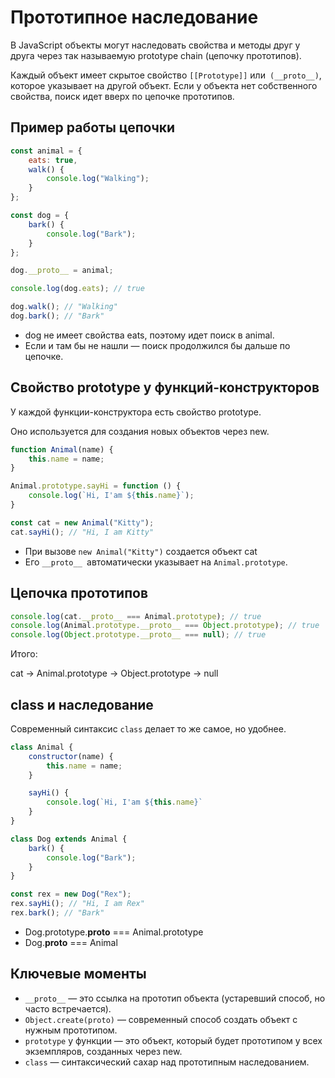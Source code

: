 # Прототипное наследование

В JavaScript объекты могут наследовать свойства и методы друг у друга через так называемую prototype chain (цепочку
прототипов).

Каждый объект имеет скрытое свойство `[[Prototype]]` или` (__proto__)`, которое указывает на другой объект.
Если у объекта нет собственного свойства, поиск идет вверх по цепочке прототипов.

## Пример работы цепочки

```js
const animal = {
    eats: true,
    walk() {
        console.log("Walking");
    }
};

const dog = {
    bark() {
        console.log("Bark");
    }
};

dog.__proto__ = animal;

console.log(dog.eats); // true

dog.walk(); // "Walking"
dog.bark(); // "Bark"
```

* dog не имеет свойства eats, поэтому идет поиск в animal.
* Если и там бы не нашли — поиск продолжился бы дальше по цепочке.

## Свойство prototype у функций-конструкторов

У каждой функции-конструктора есть свойство prototype.

Оно используется для создания новых объектов через new.

```js
function Animal(name) {
    this.name = name;
}

Animal.prototype.sayHi = function () {
    console.log(`Hi, I'am ${this.name}`);
}

const cat = new Animal("Kitty");
cat.sayHi(); // "Hi, I am Kitty"
```

* При вызове `new Animal("Kitty")` создается объект cat
* Его `__proto__ `автоматически указывает на `Animal.prototype`.

## Цепочка прототипов

```js
console.log(cat.__proto__ === Animal.prototype); // true
console.log(Animal.prototype.__proto__ === Object.prototype); // true
console.log(Object.prototype.__proto__ === null); // true
```

Итого:

cat -> Animal.prototype -> Object.prototype -> null

## class и наследование

Современный синтаксис `class` делает то же самое, но удобнее.

```js
class Animal {
    constructor(name) {
        this.name = name;
    }

    sayHi() {
        console.log(`Hi, I'am ${this.name}`
    }
}

class Dog extends Animal {
    bark() {
        console.log("Bark");
    }
}

const rex = new Dog("Rex");
rex.sayHi(); // "Hi, I am Rex"
rex.bark(); // "Bark"
```

* Dog.prototype.__proto__ === Animal.prototype
* Dog.__proto__ === Animal

## Ключевые моменты

* `__proto__` — это ссылка на прототип объекта (устаревший способ, но часто встречается).
* `Object.create(proto)` — современный способ создать объект с нужным прототипом.
* `prototype` у функции — это объект, который будет прототипом у всех экземпляров, созданных через new.
* `class` — синтаксический сахар над прототипным наследованием.